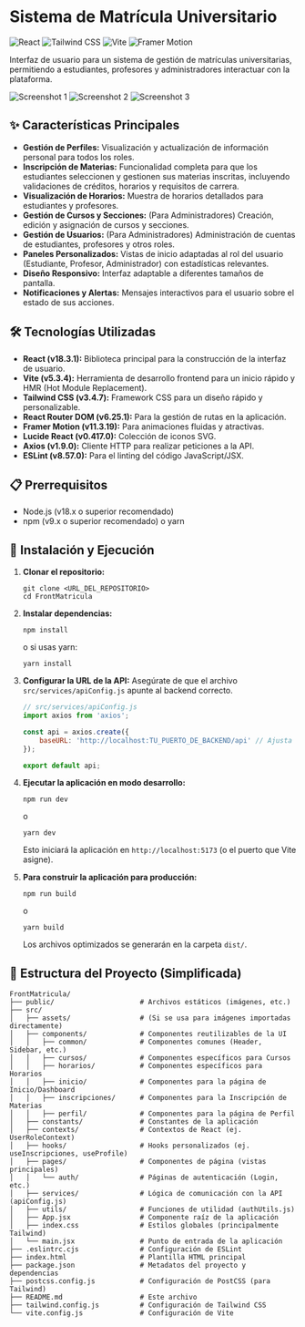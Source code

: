 # Sistema de Matrícula Universitario

![React](https://img.shields.io/badge/React-20232A?style=for-the-badge&logo=react&logoColor=61DAFB)
![Tailwind CSS](https://img.shields.io/badge/Tailwind_CSS-38B2AC?style=for-the-badge&logo=tailwind-css&logoColor=white)
![Vite](https://img.shields.io/badge/Vite-646CFF?style=for-the-badge&logo=vite&logoColor=white)
![Framer Motion](https://img.shields.io/badge/Framer_Motion-0055FF?style=for-the-badge&logo=framer&logoColor=white)

Interfaz de usuario para un sistema de gestión de matrículas universitarias, permitiendo a estudiantes, profesores y administradores interactuar con la plataforma.

![Screenshot 1](./public/screenshot-for-readme-1.png)
![Screenshot 2](./public/screenshot-for-readme-2.png)
![Screenshot 3](./public/screenshot-for-readme-3.png)

## ✨ Características Principales

-   **Gestión de Perfiles:** Visualización y actualización de información personal para todos los roles.
-   **Inscripción de Materias:** Funcionalidad completa para que los estudiantes seleccionen y gestionen sus materias inscritas, incluyendo validaciones de créditos, horarios y requisitos de carrera.
-   **Visualización de Horarios:** Muestra de horarios detallados para estudiantes y profesores.
-   **Gestión de Cursos y Secciones:** (Para Administradores) Creación, edición y asignación de cursos y secciones.
-   **Gestión de Usuarios:** (Para Administradores) Administración de cuentas de estudiantes, profesores y otros roles.
-   **Paneles Personalizados:** Vistas de inicio adaptadas al rol del usuario (Estudiante, Profesor, Administrador) con estadísticas relevantes.
-   **Diseño Responsivo:** Interfaz adaptable a diferentes tamaños de pantalla.
-   **Notificaciones y Alertas:** Mensajes interactivos para el usuario sobre el estado de sus acciones.

## 🛠️ Tecnologías Utilizadas

-   **React (v18.3.1):** Biblioteca principal para la construcción de la interfaz de usuario.
-   **Vite (v5.3.4):** Herramienta de desarrollo frontend para un inicio rápido y HMR (Hot Module Replacement).
-   **Tailwind CSS (v3.4.7):** Framework CSS para un diseño rápido y personalizable.
-   **React Router DOM (v6.25.1):** Para la gestión de rutas en la aplicación.
-   **Framer Motion (v11.3.19):** Para animaciones fluidas y atractivas.
-   **Lucide React (v0.417.0):** Colección de iconos SVG.
-   **Axios (v1.9.0):** Cliente HTTP para realizar peticiones a la API.
-   **ESLint (v8.57.0):** Para el linting del código JavaScript/JSX.

## 📋 Prerrequisitos

-   Node.js (v18.x o superior recomendado)
-   npm (v9.x o superior recomendado) o yarn

## 🚀 Instalación y Ejecución

1.  **Clonar el repositorio:**
    ```shell
    git clone <URL_DEL_REPOSITORIO>
    cd FrontMatricula
    ```

2.  **Instalar dependencias:**
    ```shell
    npm install
    ```
    o si usas yarn:
    ```shell
    yarn install
    ```

3.  **Configurar la URL de la API:**
    Asegúrate de que el archivo `src/services/apiConfig.js` apunte al backend correcto.
    ```javascript
    // src/services/apiConfig.js
    import axios from 'axios';

    const api = axios.create({
        baseURL: 'http://localhost:TU_PUERTO_DE_BACKEND/api' // Ajusta esta URL
    });

    export default api;
    ```

4.  **Ejecutar la aplicación en modo desarrollo:**
    ```shell
    npm run dev
    ```
    o
    ```shell
    yarn dev
    ```
    Esto iniciará la aplicación en `http://localhost:5173` (o el puerto que Vite asigne).

5.  **Para construir la aplicación para producción:**
    ```shell
    npm run build
    ```
    o
    ```shell
    yarn build
    ```
    Los archivos optimizados se generarán en la carpeta `dist/`.

## 📁 Estructura del Proyecto (Simplificada)

```
FrontMatricula/
├── public/                     # Archivos estáticos (imágenes, etc.)
├── src/
│   ├── assets/                 # (Si se usa para imágenes importadas directamente)
│   ├── components/             # Componentes reutilizables de la UI
│   │   ├── common/             # Componentes comunes (Header, Sidebar, etc.)
│   │   ├── cursos/             # Componentes específicos para Cursos
│   │   ├── horarios/           # Componentes específicos para Horarios
│   │   ├── inicio/             # Componentes para la página de Inicio/Dashboard
│   │   ├── inscripciones/      # Componentes para la Inscripción de Materias
│   │   ├── perfil/             # Componentes para la página de Perfil
│   ├── constants/              # Constantes de la aplicación
│   ├── contexts/               # Contextos de React (ej. UserRoleContext)
│   ├── hooks/                  # Hooks personalizados (ej. useInscripciones, useProfile)
│   ├── pages/                  # Componentes de página (vistas principales)
│   │   └── auth/               # Páginas de autenticación (Login, etc.)
│   ├── services/               # Lógica de comunicación con la API (apiConfig.js)
│   ├── utils/                  # Funciones de utilidad (authUtils.js)
│   ├── App.jsx                 # Componente raíz de la aplicación
│   ├── index.css               # Estilos globales (principalmente Tailwind)
│   └── main.jsx                # Punto de entrada de la aplicación
├── .eslintrc.cjs               # Configuración de ESLint
├── index.html                  # Plantilla HTML principal
├── package.json                # Metadatos del proyecto y dependencias
├── postcss.config.js           # Configuración de PostCSS (para Tailwind)
├── README.md                   # Este archivo
├── tailwind.config.js          # Configuración de Tailwind CSS
└── vite.config.js              # Configuración de Vite
```
